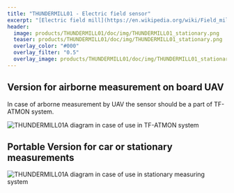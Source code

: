 ```yaml
---
title: "THUNDERMILL01 - Electric field sensor"
excerpt: "[Electric field mill](https://en.wikipedia.org/wiki/Field_mill) sensor for portable and airborne measurements."
header:
  image: products/THUNDERMILL01/doc/img/THUNDERMILL01_stationary.png
  teaser: products/THUNDERMILL01/doc/img/THUNDERMILL01_stationary.png
  overlay_color: "#000"
  overlay_filter: "0.5"
  overlay_image: products/THUNDERMILL01/doc/img/THUNDERMILL01_stationary.png
---
```



## Version for airborne measurement on board UAV

In case of arborne measurement by UAV the sensor should be a part of TF-ATMON system.

![THUNDERMILL01A diagram in case of use in TF-ATMON system](doc/img/TF-ATMON-THUNDERMILL.svg)


## Portable Version for car or stationary measurements

![THUNDERMILL01A diagram in case of use in stationary measuring system](doc/img/THUNDERMILL01_stationary.png)
